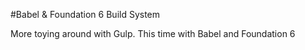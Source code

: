 #Babel & Foundation 6 Build System

More toying around with Gulp.  This time with Babel and Foundation 6
